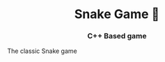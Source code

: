 <h1 align="center">Snake Game 🐍 </h1>
<h3 align="center">C++ Based game</h3>
<p>The classic Snake game </p>

